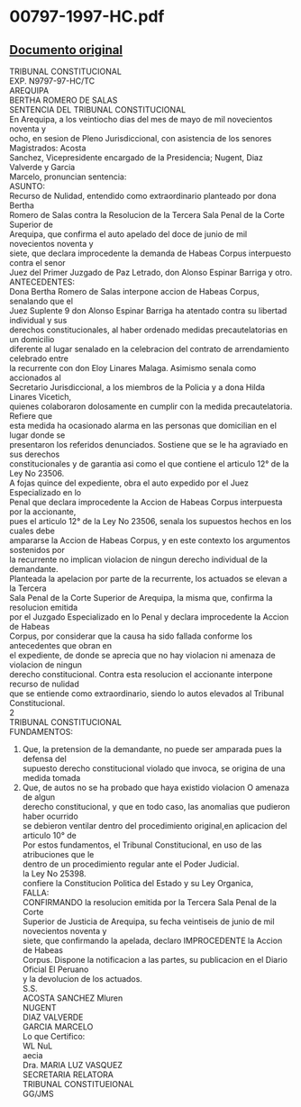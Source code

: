 
00797-1997-HC.pdf
=================
  
[Documento original](https://tc.gob.pe/jurisprudencia/1998/00797-1997-HC.pdf)  
---  
TRIBUNAL CONSTITUCIONAL  
EXP. N9797-97-HC/TC  
AREQUIPA  
BERTHA ROMERO DE SALAS  
SENTENCIA DEL TRIBUNAL CONSTITUCIONAL  
En Arequipa, a los veintiocho dias del mes de mayo de mil novecientos noventa y  
ocho, en sesion de Pleno Jurisdiccional, con asistencia de los senores Magistrados: Acosta  
Sanchez, Vicepresidente encargado de la Presidencia; Nugent, Diaz Valverde y Garcia  
Marcelo, pronuncian sentencia:  
ASUNTO:  
Recurso de Nulidad, entendido como extraordinario planteado por dona Bertha  
Romero de Salas contra la Resolucion de la Tercera Sala Penal de la Corte Superior de  
Arequipa, que confirma el auto apelado del doce de junio de mil novecientos noventa y  
siete, que declara improcedente la demanda de Habeas Corpus interpuesto contra el senor  
Juez del Primer Juzgado de Paz Letrado, don Alonso Espinar Barriga y otro.  
ANTECEDENTES:  
Dona Bertha Romero de Salas interpone accion de Habeas Corpus, senalando que el  
Juez Suplente 9 don Alonso Espinar Barriga ha atentado contra su libertad individual y sus  
derechos constitucionales, al haber ordenado medidas precautelatorias en un domicilio  
diferente al lugar senalado en la celebracion del contrato de arrendamiento celebrado entre  
la recurrente con don Eloy Linares Malaga. Asimismo senala como accionados al  
Secretario Jurisdiccional, a los miembros de la Policia y a dona Hilda Linares Vicetich,  
quienes colaboraron dolosamente en cumplir con la medida precautelatoria. Refiere que  
esta medida ha ocasionado alarma en las personas que domicilian en el lugar donde se  
presentaron los referidos denunciados. Sostiene que se le ha agraviado en sus derechos  
constitucionales y de garantia asi como el que contiene el articulo 12° de la Ley No 23506.  
A fojas quince del expediente, obra el auto expedido por el Juez Especializado en lo  
Penal que declara improcedente la Accion de Habeas Corpus interpuesta por la accionante,  
pues el articulo 12° de la Ley No 23506, senala los supuestos hechos en los cuales debe  
ampararse la Accion de Habeas Corpus, y en este contexto los argumentos sostenidos por  
la recurrente no implican violacion de ningun derecho individual de la demandante.  
Planteada la apelacion por parte de la recurrente, los actuados se elevan a la Tercera  
Sala Penal de la Corte Superior de Arequipa, la misma que, confirma la resolucion emitida  
por el Juzgado Especializado en lo Penal y declara improcedente la Accion de Habeas  
Corpus, por considerar que la causa ha sido fallada conforme los antecedentes que obran en  
el expediente, de donde se aprecia que no hay violacion ni amenaza de violacion de ningun  
derecho constitucional. Contra esta resolucion el accionante interpone recurso de nulidad  
que se entiende como extraordinario, siendo lo autos elevados al Tribunal Constitucional.  
2  
TRIBUNAL CONSTITUCIONAL  
FUNDAMENTOS:  
1. Que, la pretension de la demandante, no puede ser amparada pues la defensa del  
supuesto derecho constitucional violado que invoca, se origina de una medida tomada  
2. Que, de autos no se ha probado que haya existido violacion O amenaza de algun  
derecho constitucional, y que en todo caso, las anomalias que pudieron haber ocurrido  
se debieron ventilar dentro del procedimiento original,en aplicacion del articulo 10° de  
Por estos fundamentos, el Tribunal Constitucional, en uso de las atribuciones que le  
dentro de un procedimiento regular ante el Poder Judicial.  
la Ley No 25398.  
confiere la Constitucion Politica del Estado y su Ley Organica,  
FALLA:  
CONFIRMANDO la resolucion emitida por la Tercera Sala Penal de la Corte  
Superior de Justicia de Arequipa, su fecha veintiseis de junio de mil novecientos noventa y  
siete, que confirmando la apelada, declaro IMPROCEDENTE la Accion de Habeas  
Corpus. Dispone la notificacion a las partes, su publicacion en el Diario Oficial El Peruano  
y la devolucion de los actuados.  
S.S.  
ACOSTA SANCHEZ Mluren  
NUGENT  
DIAZ VALVERDE  
GARCIA MARCELO  
Lo que Certifico:  
WL NuL  
aecia  
Dra. MARIA LUZ VASQUEZ  
SECRETARIA RELATORA  
TRIBUNAL CONSTITUEIONAL  
GG/JMS